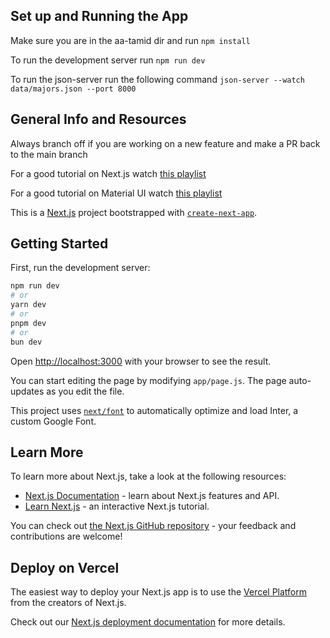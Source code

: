 ## Set up and Running the App

Make sure you are in the aa-tamid dir and run ```npm install```

To run the development server run ```npm run dev```

To run the json-server run the following command ```json-server --watch data/majors.json --port 8000```

## General Info and Resources 

Always branch off if you are working on a new feature and make a PR back to the main branch

For a good tutorial on Next.js watch [this playlist](https://youtube.com/playlist?list=PL4cUxeGkcC9jZIVqmy_QhfQdi6mzQvJnT&si=FSCVpU2OeypauBCx)

For a good tutorial on Material UI watch [this playlist](https://youtube.com/playlist?list=PL4cUxeGkcC9gjxLvV4VEkZ6H6H4yWuS58&si=zuqT2JpoaQdIRAyO)


This is a [Next.js](https://nextjs.org/) project bootstrapped with [`create-next-app`](https://github.com/vercel/next.js/tree/canary/packages/create-next-app).

## Getting Started

First, run the development server:

```bash
npm run dev
# or
yarn dev
# or
pnpm dev
# or
bun dev
```

Open [http://localhost:3000](http://localhost:3000) with your browser to see the result.

You can start editing the page by modifying `app/page.js`. The page auto-updates as you edit the file.

This project uses [`next/font`](https://nextjs.org/docs/basic-features/font-optimization) to automatically optimize and load Inter, a custom Google Font.

## Learn More

To learn more about Next.js, take a look at the following resources:

- [Next.js Documentation](https://nextjs.org/docs) - learn about Next.js features and API.
- [Learn Next.js](https://nextjs.org/learn) - an interactive Next.js tutorial.

You can check out [the Next.js GitHub repository](https://github.com/vercel/next.js/) - your feedback and contributions are welcome!

## Deploy on Vercel

The easiest way to deploy your Next.js app is to use the [Vercel Platform](https://vercel.com/new?utm_medium=default-template&filter=next.js&utm_source=create-next-app&utm_campaign=create-next-app-readme) from the creators of Next.js.

Check out our [Next.js deployment documentation](https://nextjs.org/docs/deployment) for more details.
